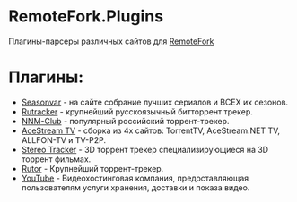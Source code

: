 # RemoteFork.Plugins
Плагины-парсеры различных сайтов для [RemoteFork](https://github.com/ShutovPS/RemoteFork)
# Плагины:
- [Seasonvar](https://github.com/ShutovPS/RemoteFork.Plugins/tree/seasonvar) - на сайте собрание лучших сериалов и ВСЕХ их сезонов.
- [Rutracker](https://github.com/ShutovPS/RemoteFork.Plugins/tree/rutracker) - крупнейший русскоязычный битторрент трекер.
- [NNM-Club](https://github.com/ShutovPS/RemoteFork.Plugins/tree/nnmclub) - популярный российский торрент-трекер.
- [AceStream TV](https://github.com/ShutovPS/RemoteFork.Plugins/tree/acestreamtv) - сборка из 4х сайтов: TorrentTV, AceStream.NET TV, ALLFON-TV и TV-P2P.
- [Stereo Tracker](https://github.com/ShutovPS/RemoteFork.Plugins/tree/stereotracker) - 3D торрент трекер специализирующиеся на 3D торрент фильмах.
- [Rutor](https://github.com/ShutovPS/RemoteFork.Plugins/tree/rutor) - Крупнейший торрент-трекер.
- [YouTube](https://github.com/ShutovPS/RemoteFork.Plugins/tree/youtube) - Видеохостинговая компания, предоставляющая пользователям услуги хранения, доставки и показа видео.